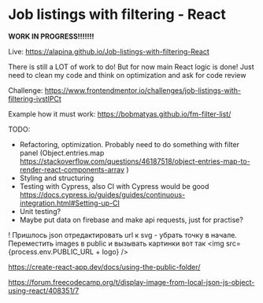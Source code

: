 # Job listings with filtering - React

**WORK IN PROGRESS!!!!!!!**

Live: https://alapina.github.io/Job-listings-with-filtering-React

There is still a LOT of work to do! But for now main React logic is done! Just need to clean my code and think on optimization and ask for code review

Challenge: https://www.frontendmentor.io/challenges/job-listings-with-filtering-ivstIPCt

Example how it must work: https://bobmatyas.github.io/fm-filter-list/

TODO:

- Refactoring, optimization. Probably need to do something with filter panel (Object.entries.map https://stackoverflow.com/questions/46187518/object-entries-map-to-render-react-components-array )
- Styling and structuring
- Testing with Cypress, also CI with Cypress would be good https://docs.cypress.io/guides/guides/continuous-integration.html#Setting-up-CI
- Unit testing?
- Maybe put data on firebase and make api requests, just for practise?

! Пришлось json отредактировать url к svg - убрать точку в начале.
Переместить images в public
и вызывать картинки вот так
<img src={process.env.PUBLIC_URL + logo} />

https://create-react-app.dev/docs/using-the-public-folder/

https://forum.freecodecamp.org/t/display-image-from-local-json-js-object-using-react/408351/7
